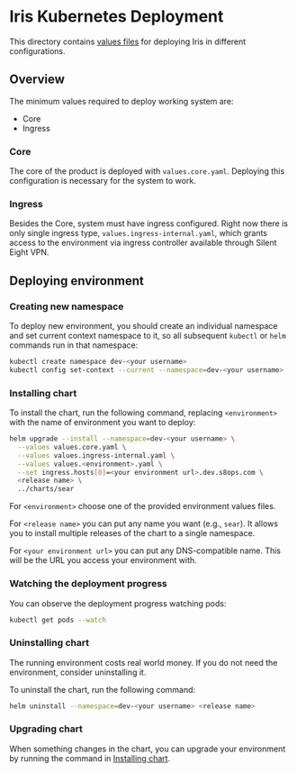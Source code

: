 # Iris Kubernetes Deployment

This directory contains [values files](https://helm.sh/docs/chart_template_guide/values_files/) for deploying Iris in different configurations.

## Overview

The minimum values required to deploy working system are:

- Core
- Ingress

### Core

The core of the product is deployed with `values.core.yaml`. Deploying this configuration is necessary for the system to work.

### Ingress

Besides the Core, system must have ingress configured. Right now there is only single ingress type, `values.ingress-internal.yaml`, which grants access to the environment via ingress controller available through Silent Eight VPN.

## Deploying environment

### Creating new namespace

To deploy new environment, you should create an individual namespace and set current context namespace to it, so all subsequent `kubectl` or `helm` commands run in that namespace:

```bash
kubectl create namespace dev-<your username>
kubectl config set-context --current --namespace=dev-<your username>
```

### Installing chart

To install the chart, run the following command, replacing `<environment>` with the name of environment you want to deploy:

```bash
helm upgrade --install --namespace=dev-<your username> \
  --values values.core.yaml \
  --values values.ingress-internal.yaml \
  --values values.<environment>.yaml \
  --set ingress.hosts[0]=<your environment url>.dev.s8ops.com \
  <release name> \
  ../charts/sear
```

For `<environment>` choose one of the provided environment values files.

For `<release name>` you can put any name you want (e.g., `sear`). It allows you to install multiple releases of the chart to a single namespace.

For `<your environment url>` you can put any DNS-compatible name. This will be the URL you access your environment with.

### Watching the deployment progress

You can observe the deployment progress watching pods:

```bash
kubectl get pods --watch
```

### Uninstalling chart

The running environment costs real world money. If you do not need the environment, consider uninstalling it.

To uninstall the chart, run the following command:

```bash
helm uninstall --namespace=dev-<your username> <release name>
```

### Upgrading chart

When something changes in the chart, you can upgrade your environment by running the command in [Installing chart](#installing-chart).
